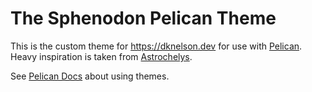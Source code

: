 # The Sphenodon Pelican Theme

This is the custom theme for <https://dknelson.dev> for use with [Pelican](https://docs.getpelican.com/en/latest/index.html). Heavy inspiration is taken from [Astrochelys](https://github.com/out-of-cheese-error/astrochelys). 

See [Pelican Docs](https://docs.getpelican.com/en/latest/themes.html) about using themes.